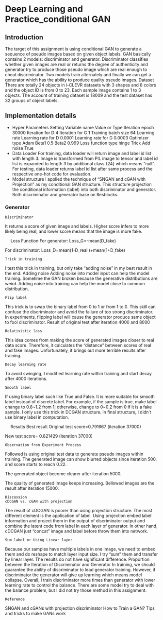 # Deep Learning and Practice_conditional GAN
 
## Introduction
The target of this assignment is using conditional GAN to generate a sequence of pseudo images based on given object labels.
GAN basically contains 2 models: discriminator and generator. Discriminator classifies whether given images are real or returns the degree of authenticity and generator try to produce those pseudo image which are real enough to cheat discriminator. Two models train alternately and finally we can get a generator which has the ability to produce quality pseudo images.
	Dataset
There are totally 24 objects in i-CLEVR datasets with 3 shapes and 8 colors and the object ID is from 0 to 23. Each sample image contains 1 to 3 objects. The account of training dataset is 18009 and the test dataset has 32 groups of object labels.

## Implementation details
-	Hyper Parameters Setting
Variable name	Value or Type
Iteration	epoch	30000
	Iteration for D	4
	Iteration for G	1
Training batch size	64
Learning rate	Learning rate for D	0.0001
	Learning rate for G	0.0003
Optimizer	type	Adam
	Beta1	0.5
	Beta2	0.999
Loss function type	hinge
Trick	Add noise	True
-	Data Loader
For training, data loader will return image and label id list with length 3. Image is transformed from PIL image to tensor and label id list is expanded to length 3 by additional class {24} which means “null”.
For testing, data loader returns label id list after same process and the respective one-hot code for evaluation.
-	Model structure
I applied the technique of “SNGAN and cGAN with Projection” as my conditional GAN structure. This structure projection the conditional information (label) into both discriminator and generator.
Both discriminator and generator base on Resblocks.
 
### Generator
  
	Discriminator
It returns a score of given image and labels. Higher score infers to more likely being real, and lower score means that the image is more fake.
 
 
 
	Loss Function
For generator:
Loss_G=-mean(D_fake)
 
For discriminator:
Loss_D=mean(1-D_real )+mean(1+D_fake)
 
	Trick in training
I test this trick in training, but only take “adding noise” in my best result in the end.
	Adding noise
Adding noise into model input can help the model training. Sometime the GAN broken because the generative distributions are weird. Adding noise into training can help the model close to common distribution.
 
	Flip label
This trick is to swap the binary label from 0 to 1 or from 1 to 0. This skill can confuse the discriminator and avoid the failure of too strong discriminator. 
In experiments, flipping label will cause the generator produce same object to fool discriminator.
Result of original test after iteration 4000 and 8000
  

	Relativistic loss
This idea comes from making the score of generated images closer to real data score. Therefore, it calculates the “distance” between scores of real and fake images. Unfortunately, it brings out more terrible results after training.

	Decay learning rate
To avoid swinging, I modified learning rate within training and start decay after 4000 iterations.
 
	Smooth label
If using binary label such like True and False. It is more suitable for smooth label instead of discrete label. For example, if the sample is true, make label change to 0.8~1.2 from 1; otherwise, change to 0~0.2 from 0 if it is a fake sample.
I only use this trick in DCGAN structure. In final structure, I didn’t use binary label in computation.
 
 
	Results
	Best result
Original test score=0.791667 (iteration 37000)
 
New test score= 0.821429 (iteration 37000)
 

	Observation from Experiment Process
Followed is using original test data to generate pseudo images within training.
The generated image can show blurred objects since iteration 500, and score starts to reach 0.22.
 
The generated object become clearer after iteration 5000.
 
The quality of generated image keeps increasing. Bellowed images are the result after iteration 15000.
 
	Discussion
	cDCGAN vs. cGAN with projection
The result of cDCGAN is poorer than using projection structure. The most different element is the application of label. Using projection embed label information and project them in the output of discriminator output and combine the latent code from label in each layer of generator. In other hand, cDCGAN just “concat” image and label before throw them into network.

	Sum label or Using Linear layer
Because our samples have multiple labels in one image, we need to embed them and do reshape to match layer input size. I try “sum” them and transfer by linear layer. The results do not have significant difference.
	Proportion between the Iteration of Discriminator and Generator
In training, we should guarantee the ability of discriminator to lead generator training. However, if discriminator the generator will give up learning which means model collapse. Overall, I train discriminator more times than generator with lower learning rate to control the balance.
There are some model try to deal with the balance problem, but I did not try those method in this assignment.

	Reference
SNGAN and cGANs with projection discriminator
How to Train a GAN? Tips and tricks to make GANs work
